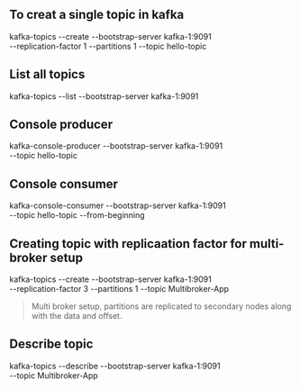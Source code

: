 ## To creat a single topic in kafka
 kafka-topics --create --bootstrap-server kafka-1:9091 \
 --replication-factor 1 --partitions 1 --topic hello-topic

## List all topics
kafka-topics --list --bootstrap-server kafka-1:9091

## Console producer
kafka-console-producer --bootstrap-server kafka-1:9091 \
 --topic hello-topic 

## Console consumer
 kafka-console-consumer --bootstrap-server kafka-1:9091 \
 --topic hello-topic --from-beginning

## Creating topic with replicaation factor for multi-broker setup
kafka-topics --create --bootstrap-server kafka-1:9091 \
--replication-factor 3 --partitions 1 --topic Multibroker-App
> Multi broker setup, partitions are replicated to secondary nodes along with the data and offset.

## Describe topic
 kafka-topics --describe --bootstrap-server kafka-1:9091 \
--topic Multibroker-App

